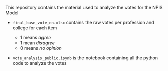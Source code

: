 This repository contains the material used to analyze the votes for the NPIS Model

- `final_base_vote_en.xlsx` contains the raw votes per profession and college for each item
    - 1 means *agree*
    - 1 mean *disagree*
    - 0 means *no opinion*

- `vote_analysis_public.ipynb` is the notebook containing all the python code to analyze the votes


